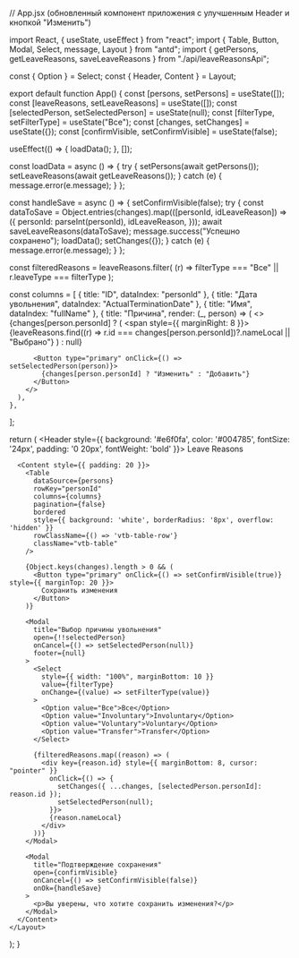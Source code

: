 // App.jsx (обновленный компонент приложения с улучшенным Header и кнопкой "Изменить")

import React, { useState, useEffect } from "react";
import { Table, Button, Modal, Select, message, Layout } from "antd";
import { getPersons, getLeaveReasons, saveLeaveReasons } from "./api/leaveReasonsApi";

const { Option } = Select;
const { Header, Content } = Layout;

export default function App() {
  const [persons, setPersons] = useState([]);
  const [leaveReasons, setLeaveReasons] = useState([]);
  const [selectedPerson, setSelectedPerson] = useState(null);
  const [filterType, setFilterType] = useState("Все");
  const [changes, setChanges] = useState({});
  const [confirmVisible, setConfirmVisible] = useState(false);

  useEffect(() => {
    loadData();
  }, []);

  const loadData = async () => {
    try {
      setPersons(await getPersons());
      setLeaveReasons(await getLeaveReasons());
    } catch (e) {
      message.error(e.message);
    }
  };

  const handleSave = async () => {
    setConfirmVisible(false);
    try {
      const dataToSave = Object.entries(changes).map(([personId, idLeaveReason]) => ({
        personId: parseInt(personId),
        idLeaveReason,
      }));
      await saveLeaveReasons(dataToSave);
      message.success("Успешно сохранено");
      loadData();
      setChanges({});
    } catch (e) {
      message.error(e.message);
    }
  };

  const filteredReasons = leaveReasons.filter(
    (r) => filterType === "Все" || r.leaveType === filterType
  );

  const columns = [
    { title: "ID", dataIndex: "personId" },
    { title: "Дата увольнения", dataIndex: "ActualTerminationDate" },
    { title: "Имя", dataIndex: "fullName" },
    {
      title: "Причина",
      render: (_, person) => (
        <>
          {changes[person.personId] ? (
            <span style={{ marginRight: 8 }}>
              {leaveReasons.find((r) => r.id === changes[person.personId])?.nameLocal || "Выбрано"}
            </span>
          ) : null}

          <Button type="primary" onClick={() => setSelectedPerson(person)}>
            {changes[person.personId] ? "Изменить" : "Добавить"}
          </Button>
        </>
      ),
    },
  ];

  return (
    <Layout>
      <Header style={{ background: '#e6f0fa', color: '#004785', fontSize: '24px', padding: '0 20px', fontWeight: 'bold' }}>
        Leave Reasons
      </Header>

      <Content style={{ padding: 20 }}>
        <Table
          dataSource={persons}
          rowKey="personId"
          columns={columns}
          pagination={false}
          bordered
          style={{ background: 'white', borderRadius: '8px', overflow: 'hidden' }}
          rowClassName={() => 'vtb-table-row'}
          className="vtb-table"
        />

        {Object.keys(changes).length > 0 && (
          <Button type="primary" onClick={() => setConfirmVisible(true)} style={{ marginTop: 20 }}>
            Сохранить изменения
          </Button>
        )}

        <Modal
          title="Выбор причины увольнения"
          open={!!selectedPerson}
          onCancel={() => setSelectedPerson(null)}
          footer={null}
        >
          <Select
            style={{ width: "100%", marginBottom: 10 }}
            value={filterType}
            onChange={(value) => setFilterType(value)}
          >
            <Option value="Все">Все</Option>
            <Option value="Involuntary">Involuntary</Option>
            <Option value="Voluntary">Voluntary</Option>
            <Option value="Transfer">Transfer</Option>
          </Select>

          {filteredReasons.map((reason) => (
            <div key={reason.id} style={{ marginBottom: 8, cursor: "pointer" }}
              onClick={() => {
                setChanges({ ...changes, [selectedPerson.personId]: reason.id });
                setSelectedPerson(null);
              }}>
              {reason.nameLocal}
            </div>
          ))}
        </Modal>

        <Modal
          title="Подтверждение сохранения"
          open={confirmVisible}
          onCancel={() => setConfirmVisible(false)}
          onOk={handleSave}
        >
          <p>Вы уверены, что хотите сохранить изменения?</p>
        </Modal>
      </Content>
    </Layout>
  );
}
